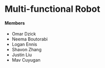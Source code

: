 # Multi-functional Robot

#### Members
* Omar Dzick
* Neema Boutorabi
* Logan Ennis
* Shavon Zhang
* Justin Liu
* Mav Cuyugan
